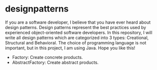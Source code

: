 # designpatterns
If you are a software developer, I believe that you have ever heard about design patterns. Design patterns represent the best practices used by experienced object-oriented software developers. In this repository, I will write all design patterns which are categorized into 3 types: Creational, Structural and Behavioral. The choice of programming language is not important, but in this project, I am using Java. Hope you like this!

- Factory: Create concrete products.
- AbstractFactory: Create abstract products.
